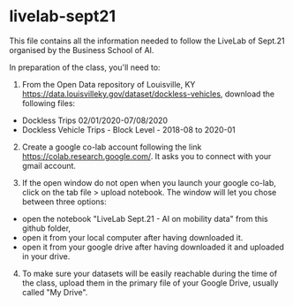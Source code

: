 # livelab-sept21
This file contains all the information needed to follow the LiveLab of Sept.21 organised by the Business School of AI.

In preparation of the class, you'll need to:
1. From the Open Data repository of Louisville, KY https://data.louisvilleky.gov/dataset/dockless-vehicles, download the following files:
- Dockless Trips 02/01/2020-07/08/2020 
- Dockless Vehicle Trips - Block Level - 2018-08 to 2020-01

2. Create a google co-lab account following the link https://colab.research.google.com/. It asks you to connect with your gmail account. 

3. If the open window do not open when you launch your google co-lab, click on the tab file > upload notebook. The window will let you chose between three options:
- open the notebook "LiveLab Sept.21 - AI on mobility data" from this github folder, 
- open it from your local computer after having downloaded it.
- open it from your google drive after having downloaded it and uploaded in your drive. 

4. To make sure your datasets will be easily reachable during the time of the class, upload them in the primary file of your Google Drive, usually called "My Drive".
